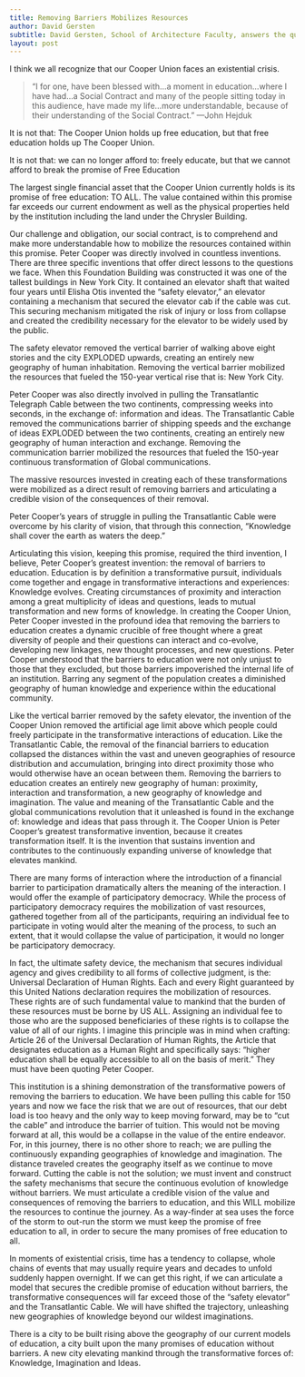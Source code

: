 ```yaml
---
title: Removing Barriers Mobilizes Resources
author: David Gersten
subtitle: David Gersten, School of Architecture Faculty, answers the question what do elevators, undersea cables, democracy, and Cooper have in common?
layout: post
---
```

I think we all recognize that our Cooper Union faces an existential 
crisis.

> “I for one, have been blessed with…a moment in education…where I have had…a Social Contract and many of the people sitting today in this audience, have made my life…more understandable, because of their understanding of the Social Contract.” —John Hejduk

It is not that: The Cooper Union holds up free education, but that free education holds up The Cooper Union.

It is not that: we can no longer afford to: freely educate, but that we cannot afford to break the promise of Free Education

The largest single financial asset that the Cooper Union currently holds is its promise of free education: TO ALL. The value contained within this promise far exceeds our current endowment as well as the physical properties held by the institution including the land under the Chrysler Building.

Our challenge and obligation, our social contract, is to comprehend and make more understandable how to mobilize the resources contained within this promise.
Peter Cooper was directly involved in countless inventions. There are three specific inventions that offer direct lessons to the questions we face. When this Foundation Building was constructed it was one of the tallest buildings in New York City. It contained an elevator shaft that waited four years until Elisha Otis invented the “safety elevator,” an elevator containing a mechanism that secured the elevator cab if the cable was cut. This securing mechanism mitigated the risk of injury or loss from collapse and created the credibility necessary for the elevator to be widely used by the public.

The safety elevator removed the vertical barrier of walking above eight stories and the city EXPLODED upwards, creating an entirely new geography of human inhabitation. Removing the vertical barrier mobilized the resources that fueled the 150-year vertical rise that is: New York City. 

Peter Cooper was also directly involved in pulling the Transatlantic Telegraph Cable between the two continents, compressing weeks into seconds, in the exchange of: information and ideas. The Transatlantic Cable removed the communications barrier of shipping speeds and the exchange of ideas EXPLODED between the two continents, creating an entirely new geography of human interaction and exchange. Removing the communication barrier mobilized the resources that fueled the 150-year continuous transformation of Global communications.

The massive resources invested in creating each of these transformations were mobilized as a direct result of removing barriers and articulating a credible vision of the consequences of their removal.

Peter Cooper’s years of struggle in pulling the Transatlantic Cable were overcome by his clarity of vision, that through this connection, “Knowledge shall cover the earth as waters the deep.”

Articulating this vision, keeping this promise, required the third invention, I believe, Peter Cooper’s greatest invention: the removal of barriers to education. Education is by definition a transformative pursuit, individuals come together and engage in transformative interactions and experiences: Knowledge evolves. Creating circumstances of proximity and interaction among a great multiplicity of ideas and questions, leads to mutual transformation and new forms of knowledge. In creating the Cooper Union, Peter Cooper invested in the profound idea that removing the barriers to education creates a dynamic crucible of free thought where a great diversity of people and their questions can interact and co-evolve, developing new linkages, new thought processes, and new questions. Peter Cooper understood that the barriers to education were not only unjust to those that they excluded, but those barriers impoverished the internal life of an institution. Barring any segment of the population creates a diminished geography of human knowledge and experience within the educational community.

Like the vertical barrier removed by the safety elevator, the invention of the Cooper Union removed the artificial age limit above which people could freely participate in the transformative interactions of education. Like the Transatlantic Cable, the removal of the financial barriers to education collapsed the distances within the vast and uneven geographies of resource distribution and accumulation, bringing into direct proximity those who would otherwise have an ocean between them. Removing the barriers to education creates an entirely new geography of human: proximity, interaction and transformation, a new geography of knowledge and imagination. The value and meaning of the Transatlantic Cable and the global communications revolution that it unleashed is found in the exchange of: knowledge and ideas that pass through it. The Cooper Union is Peter Cooper’s greatest transformative invention, because it creates transformation itself. It is the invention that sustains invention and contributes to the continuously expanding universe of knowledge that elevates mankind.

There are many forms of interaction where the introduction of a financial barrier to participation dramatically alters the meaning of the interaction. I would offer the example of participatory democracy. While the process of participatory democracy requires the mobilization of vast resources, gathered together from all of the participants, requiring an individual fee to participate in voting would alter the meaning of the process, to such an extent, that it would collapse the value of participation, it would no longer be participatory democracy.

In fact, the ultimate safety device, the mechanism that secures individual agency and gives credibility to all forms of collective judgment, is the: Universal Declaration of Human Rights. Each and every Right guaranteed by this United Nations declaration requires the mobilization of resources. These rights are of such fundamental value to mankind that the burden of these resources must be borne by US ALL. Assigning an individual fee to those who are the supposed beneficiaries of these rights is to collapse the value of all of our rights. I imagine this principle was in mind when crafting: Article 26 of the Universal Declaration of Human Rights, the Article that designates education as a Human Right and specifically says: “higher education shall be equally accessible to all on the basis of merit.” They must have been quoting 
Peter Cooper. 

This institution is a shining demonstration of the transformative powers of removing the barriers to education. We have been pulling this cable for 150 years and now we face the risk that we are out of resources, that our debt load is too heavy and the only way to keep moving forward, may be to “cut the cable” and introduce the barrier of tuition. This would not be moving forward at all, this would be a collapse in the value of the entire endeavor. For, in this journey, there is no other shore to reach; we are pulling the continuously expanding geographies of knowledge and imagination. The distance traveled creates the geography itself as we continue to move forward. Cutting the cable is not the solution; we must invent and construct the safety mechanisms that secure the continuous evolution of knowledge without barriers. We must articulate a credible vision of the value and consequences of removing the barriers to education, and this WILL mobilize the resources to continue the journey. As a way-finder at sea uses the force of the storm to out-run the storm we must keep the promise of free education to all, in order to secure the many promises of 
free education to all.

In moments of existential crisis, time has a tendency to collapse, whole chains of events that may usually require years and decades to unfold suddenly happen overnight. If we can get this right, if we can articulate a model that secures the credible promise of education without barriers, the transformative consequences will far exceed those of the “safety elevator” and the Transatlantic Cable. We will have shifted the trajectory, unleashing new geographies of knowledge beyond our 
wildest imaginations.

There is a city to be built rising above the geography of our current models of education, a city built upon the many promises of education without barriers. A new city elevating mankind through the transformative forces of: Knowledge, Imagination and Ideas.